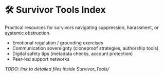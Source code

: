 # 🛠️ Survivor Tools Index

Practical resources for survivors navigating suppression, harassment, or systemic obstruction.  
- Emotional regulation / grounding exercises  
- Communication sovereignty (cloneproof strategies, authorship tools)  
- Digital safety tips (metadata checks, account protection)  
- Peer-led support networks  

*TODO: link to detailed files inside Survivor_Tools/*
